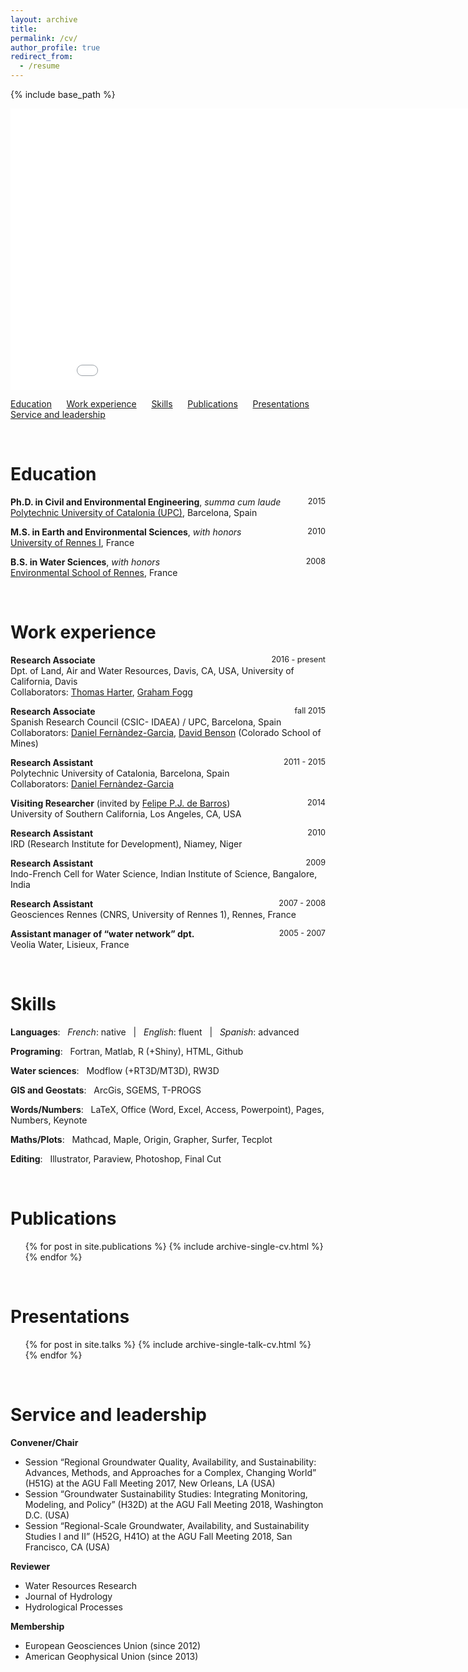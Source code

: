 ```yaml
---
layout: archive
title:
permalink: /cv/
author_profile: true
redirect_from:
  - /resume
---
```


{% include base_path %}

<iframe width="900" height="450" frameborder="0" scrolling="no" src="//plot.ly/~chenri/1.embed"></iframe>

[Education](#education)      [Work experience](#work-experience)      [Skills](#skills)      [Publications](#publications)      [Presentations](#presentations)      [Service and leadership](#service-and-leadership)

<br/>

Education
======
**Ph.D. in Civil and Environmental Engineering**, *summa cum laude* <span style = "float:right; font-size:0.9em;">2015</span><br/>
[Polytechnic University of Catalonia (UPC)](https://h2ogeo.upc.edu/en/), Barcelona, Spain

**M.S. in Earth and Environmental Sciences**, *with honors* <span style = "float:right; font-size:0.9em;">2010</span><br/>
[University of Rennes I](https://geosciences.univ-rennes1.fr/en/geosciences-rennes-0), France

**B.S. in Water Sciences**, *with honors* <span style = "float:right; font-size:0.9em;">2008</span><br/>
[Environmental School of Rennes](https://www.ecole-eme.fr), France

<br/>

Work experience
======
**Research Associate** <span style = "float:right; font-size:0.9em;">2016 - present</span><br/>
Dpt. of Land, Air and Water Resources, Davis, CA, USA, University of California, Davis <br/>
Collaborators: [Thomas Harter](http://groundwater.ucdavis.edu/People/), [Graham Fogg](http://lawr.ucdavis.edu/people/faculty/fogg-graham)

**Research Associate** <span style = "float:right; font-size:0.9em;">fall 2015</span><br/>
Spanish Research Council (CSIC- IDAEA) / UPC, Barcelona, Spain <br/>
Collaborators: [Daniel Fernàndez-Garcia](https://scholar.google.com/citations?user=B8hhzusAAAAJ&hl=en), [David Benson](https://geology.mines.edu/project/benson-david/) (Colorado School of Mines)

**Research Assistant** <span style = "float:right; font-size:0.9em;">2011 - 2015</span> <br/>
Polytechnic University of Catalonia, Barcelona, Spain <br/>
Collaborators: [Daniel Fernàndez-Garcia](https://scholar.google.com/citations?user=B8hhzusAAAAJ&hl=en)

**Visiting Researcher** (invited by [Felipe P.J. de Barros](https://viterbi.usc.edu/directory/faculty/De-Barros/Felipe)) <span style = "float:right; font-size:0.9em;">2014</span> <br/>
University of Southern California, Los Angeles, CA, USA

**Research Assistant** <span style = "float:right; font-size:0.9em;">2010</span> <br/>
IRD (Research Institute for Development), Niamey, Niger

**Research Assistant** <span style = "float:right; font-size:0.9em;">2009</span> <br/>
Indo-French Cell for Water Science, Indian Institute of Science, Bangalore, India

**Research Assistant** <span style = "float:right; font-size:0.9em;">2007 - 2008</span> <br/>
Geosciences Rennes (CNRS, University of Rennes 1), Rennes, France

**Assistant manager of “water network” dpt.** <span style = "float:right; font-size:0.9em;">2005 - 2007</span> <br/>
Veolia Water, Lisieux, France

<br/>

Skills
======
**Languages**:&nbsp;&nbsp; *French*: native &nbsp; | &nbsp; *English*: fluent &nbsp; | &nbsp; *Spanish*: advanced

**Programing**:&nbsp;&nbsp; Fortran, Matlab, R (+Shiny), HTML, Github

**Water sciences**:&nbsp;&nbsp; Modflow (+RT3D/MT3D), RW3D

**GIS and Geostats**:&nbsp;&nbsp; ArcGis, SGEMS, T-PROGS

**Words/Numbers**:&nbsp;&nbsp; LaTeX, Office (Word, Excel, Access, Powerpoint), Pages, Numbers, Keynote

**Maths/Plots**:&nbsp;&nbsp; Mathcad, Maple, Origin, Grapher, Surfer, Tecplot

**Editing**:&nbsp;&nbsp; Illustrator, Paraview, Photoshop, Final Cut

<br/>

Publications
======
  <ul>{% for post in site.publications %}
    {% include archive-single-cv.html %}
  {% endfor %}</ul>

<br/>

Presentations
======
  <ul>{% for post in site.talks %}
    {% include archive-single-talk-cv.html %}
  {% endfor %}</ul>

<br/>

Service and leadership
======
**Convener/Chair**
* Session “Regional Groundwater Quality, Availability, and Sustainability: Advances, Methods, and Approaches for a Complex, Changing World” (H51G) at the AGU Fall Meeting 2017, New Orleans, LA (USA)
* Session “Groundwater Sustainability Studies: Integrating Monitoring, Modeling, and Policy” (H32D) at the AGU Fall Meeting 2018, Washington D.C. (USA)
* Session “Regional-Scale Groundwater, Availability, and Sustainability Studies I and II” (H52G, H41O) at the AGU Fall Meeting 2018, San Francisco, CA (USA)

**Reviewer**
* Water Resources Research
* Journal of Hydrology
* Hydrological Processes

**Membership**
* European Geosciences Union (since 2012)
* American Geophysical Union (since 2013)
